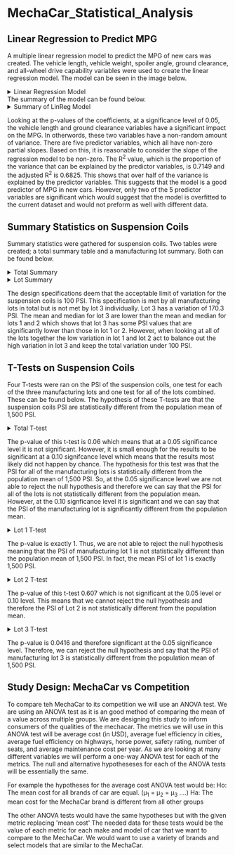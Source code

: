 # MechaCar_Statistical_Analysis
## Linear Regression to Predict MPG
A multiple linear regression model to predict the MPG of new cars was created. The vehicle length, vehicle weight, spoiler angle, ground clearance, and all-wheel drive capability variables were used to create the linear regression model. The model can be seen in the image below.
<details>
  <summary> Linear Regression Model</summary>
  
![Linear Regression Model](https://github.com/dkristek/MechaCar_Statistical_Analysis/blob/main/images/linreg_eq.png)
</details>
The summary of the model can be found below.
<details>
  <summary>Summary of LinReg Model</summary>
  
![Linear Regression Model Summary](https://github.com/dkristek/MechaCar_Statistical_Analysis/blob/main/images/linreg_summary.png)
</details>

Looking at the p-values of the coefficients, at a significance level of 0.05, the vehicle length and ground clearance variables have a significant impact on the MPG. In otherwords, these two variables have a non-random amount of variance. There are five predictor variables, which all have non-zero partial slopes. Based on this, it is reasonable to consider the slope of the regression model to be non-zero. The R<sup>2</sup> value, which is the proportion of the variance that can be explained by the predictor variables, is 0.7149 and the adjusted R<sup>2</sup> is 0.6825. This shows that over half of the variance is explained by the predictor variables. This suggests that the model is a good predictor of MPG in new cars. However, only two of the 5 predictor variables are significant which would suggest that the model is overfitted to the current dataset and would not preform as well with different data. 

## Summary Statistics on Suspension Coils
Summary statistics were gathered for suspension coils. Two tables were created; a total summary table and a manufacturing lot summary. Both can be found below.

<details>
  <summary>Total Summary</summary>

![Total Summary](https://github.com/dkristek/MechaCar_Statistical_Analysis/blob/main/images/lot_summary.png)
</details>

<details>
  <summary>Lot Summary</summary>

![Lot summary](https://github.com/dkristek/MechaCar_Statistical_Analysis/blob/main/images/lot_summary.png)
</details>

The design specifications deem that the acceptable limit of variation for the suspension coils is 100 PSI. This specification is met by all manufacturing lots in total but is not met by lot 3 individually. Lot 3 has a variation of 170.3 PSI. The mean and median for lot 3 are lower than the mean and median for lots 1 and 2 which shows that lot 3 has some PSI values that are significantly lower than those in lot 1 or 2. However, when looking at all of the lots together the low variation in lot 1 and lot 2 act to balance out the high variation in lot 3 and keep the total variation under 100 PSI.

## T-Tests on Suspension Coils
Four T-tests were ran on the PSI of the suspension coils, one test for each of the three manufacturing lots and one test for all of the lots combined. These can be found below. The hypothesis of these T-tests are that the suspension coils PSI are statistically different from the population mean of 1,500 PSI.

<details>
  <summary>Total T-test</summary>

![Total TTest](https://github.com/dkristek/MechaCar_Statistical_Analysis/blob/main/images/total_ttest.png)
</details>

The p-value of this t-test is 0.06 which means that at a 0.05 significance level it is not significant. However, it is small enough for the results to be significant at a 0.10 signifcance level which means that the results most likely did not happen by chance. The hypothesis for this test was that the PSI for all of the manufacturing lots is statistically different from the population mean of 1,500 PSI. So, at the 0.05 significance level we are not able to reject the null hypothesis and therefore we can say that the PSI for all of the lots is not statistically different from the population mean. However, at the 0.10 signficance level it is significant and we can say that the PSI of the manufacturing lot is significantly different from the population mean.

<details>
  <summary>Lot 1 T-test</summary>

![Lot 1 T Test](https://github.com/dkristek/MechaCar_Statistical_Analysis/blob/main/images/lot_1_ttest.png)
</details>

The p-value is exactly 1. Thus, we are not able to reject the null hypothesis meaning that the PSI of manufacturing lot 1 is not statistically different than the population mean of 1,500 PSI. In fact, the mean PSI of lot 1 is exactly 1,500 PSI.

<details>
  <summary>Lot 2 T-test</summary>

![Lot 2 T Test](https://github.com/dkristek/MechaCar_Statistical_Analysis/blob/main/images/lot_2_ttest.png)
</details>

The p-value of this t-test 0.607 which is not significant at the 0.05 level or 0.10 level. This means that we cannot reject the null hypothesis and therefore the PSI of Lot 2 is not statistically different from the population mean. 

<details>
  <summary>Lot 3 T-test</summary>

![Lot 3 T Test](https://github.com/dkristek/MechaCar_Statistical_Analysis/blob/main/images/lot_3_ttest.png)
</details>

The p-value is 0.0416 and therefore significant at the 0.05 significance level. Therefore, we can reject the null hypothesis and say that the PSI of manufacturing lot 3 is statistically different from the population mean of 1,500 PSI. 


## Study Design: MechaCar vs Competition
To compare teh MechaCar to its competition we will use an ANOVA test. We are using an ANOVA test as it is an good method of comparing the mean of a value across multiple groups. We are designing this study to inform consumers of the qualities of the mechacar. The metrics we will use in this ANOVA test will be average cost (in USD), average fuel efficiency in cities, average fuel efficiency on highways, horse power, safety rating, number of seats, and average maintenance cost per year. As we are looking at many different variables we will perform a one-way ANOVA test for each of the metrics. The null and alternative hypotheseses for each of the ANOVA tests will be essentially the same.

For example the hypotheses for the average cost ANOVA test would be:
Ho: The mean cost for all brands of car are equal. (μ<sub>1</sub> = μ<sub>2</sub> = μ<sub>3</sub> ....)
Ha: The mean cost for the MechaCar brand is different from all other groups

The other ANOVA tests would have the same hypotheses but with the given metric replacing 'mean cost'
The needed data for these tests would be the value of each metric for each make and model of car that we want to compare to the MechaCar. We would want to use a variety of brands and select models that are similar to the MechaCar.
